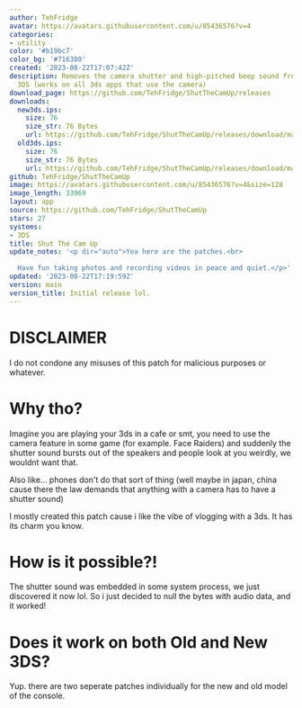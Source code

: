 ```yaml
---
author: TehFridge
avatar: https://avatars.githubusercontent.com/u/85436576?v=4
categories:
- utility
color: '#b19bc7'
color_bg: '#716380'
created: '2023-08-22T17:07:42Z'
description: Removes the camera shutter and high-pitched beep sound from the Nintendo
  3DS (works on all 3ds apps that use the camera)
download_page: https://github.com/TehFridge/ShutTheCamUp/releases
downloads:
  new3ds.ips:
    size: 76
    size_str: 76 Bytes
    url: https://github.com/TehFridge/ShutTheCamUp/releases/download/main/new3ds.ips
  old3ds.ips:
    size: 76
    size_str: 76 Bytes
    url: https://github.com/TehFridge/ShutTheCamUp/releases/download/main/old3ds.ips
github: TehFridge/ShutTheCamUp
image: https://avatars.githubusercontent.com/u/85436576?v=4&size=128
image_length: 33969
layout: app
source: https://github.com/TehFridge/ShutTheCamUp
stars: 27
systems:
- 3DS
title: Shut The Cam Up
update_notes: '<p dir="auto">Yea here are the patches.<br>

  Have fun taking photos and recording videos in peace and quiet.</p>'
updated: '2023-08-22T17:19:59Z'
version: main
version_title: Initial release lol.
---
```

# DISCLAIMER
I do not condone any misuses of this patch for malicious purposes or whatever.

# Why tho?
Imagine you are playing your 3ds in a cafe or smt, you need to use the camera feature in some game (for example. Face Raiders) and suddenly the shutter sound bursts out of the speakers and people look at you weirdly, we wouldnt want that. 

Also like... phones don't do that sort of thing (well maybe in japan, china cause there the law demands that anything with a camera has to have a shutter sound)

I mostly created this patch cause i like the vibe of vlogging with a 3ds. It has its charm you know.

# How is it possible?!
The shutter sound was embedded in some system process, we just discovered it now lol. So i just decided to null the bytes with audio data, and it worked!

# Does it work on both Old and New 3DS?
Yup. there are two seperate patches individually for the new and old model of the console.